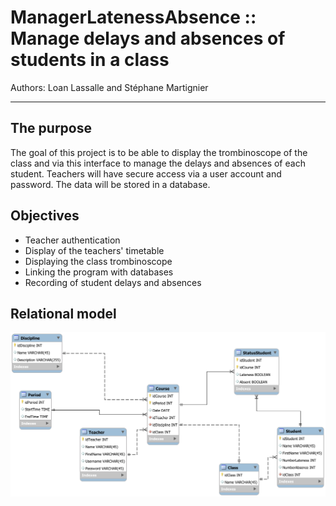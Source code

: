 # ManagerLatenessAbsence :: Manage delays and absences of students in a class

Authors: Loan Lassalle and Stéphane Martignier
***

## The purpose

The goal of this project is to be able to display the trombinoscope of the class and via this interface to manage the delays and absences of each student. Teachers will have secure access via a user account and password. The data will be stored in a database.

## Objectives

* Teacher authentication
* Display of the teachers' timetable
* Displaying the class trombinoscope
* Linking the program with databases
* Recording of student delays and absences

## Relational model

![Relational model](images/relational_model.png)
